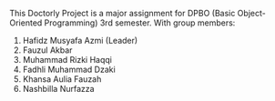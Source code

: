 This Doctorly Project is a major assignment for DPBO (Basic Object-Oriented Programming) 3rd semester.
With group members:
1. Hafidz Musyafa Azmi (Leader)
2. Fauzul Akbar
3. Muhammad Rizki Haqqi
4. Fadhli Muhammad Dzaki
5. Khansa Aulia Fauzah
6. Nashbilla Nurfazza

